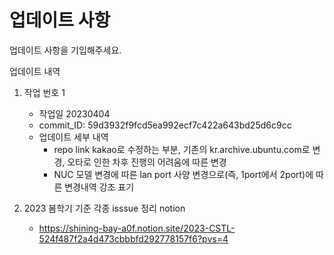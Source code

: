 # 업데이트 사항

업데이트 사항을 기입해주세요.

업데이트 내역
1. 작업 번호 1
    - 작업일 20230404
    - commit_ID: 59d3932f9fcd5ea992ecf7c422a643bd25d6c9cc
    - 업데이트 세부 내역
        - repo link kakao로 수정하는 부분, 기존의 kr.archive.ubuntu.com로 변경, 오타로 인한 차후 진행의 어려움에 따른 변경
        - NUC 모델 변경에 따른 lan port 사양 변경으로(즉, 1port에서 2port)에 따른 변경내역 강조 표기

2. 2023 봄학기 기준 각종 isssue 정리 notion
    - https://shining-bay-a0f.notion.site/2023-CSTL-524f487f2a4d473cbbbfd292778157f6?pvs=4
